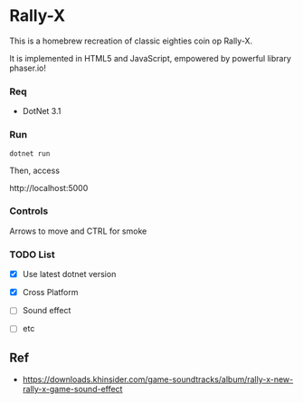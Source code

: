 # Rally-X

This is a homebrew recreation of classic eighties coin op Rally-X.

It is implemented in HTML5 and JavaScript, empowered by powerful library phaser.io!

### Req

* DotNet 3.1

### Run

```
dotnet run
```

Then, access

http://localhost:5000


### Controls

Arrows to move and CTRL for smoke

### TODO List

* [x] Use latest dotnet version
* [x] Cross Platform
* [ ] Sound effect
* [ ] etc


## Ref

* https://downloads.khinsider.com/game-soundtracks/album/rally-x-new-rally-x-game-sound-effect